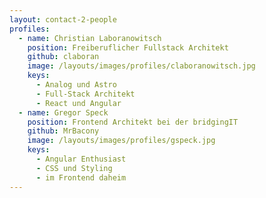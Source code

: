 ```yaml
---
layout: contact-2-people
profiles:
  - name: Christian Laboranowitsch
    position: Freiberuflicher Fullstack Architekt
    github: claboran
    image: /layouts/images/profiles/claboranowitsch.jpg
    keys:
      - Analog und Astro
      - Full-Stack Architekt
      - React und Angular
  - name: Gregor Speck
    position: Frontend Architekt bei der bridgingIT
    github: MrBacony
    image: /layouts/images/profiles/gspeck.jpg
    keys:
      - Angular Enthusiast
      - CSS und Styling
      - im Frontend daheim
---
```

